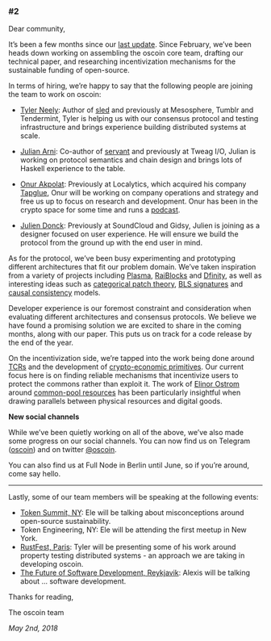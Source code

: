 ### #2

Dear community,

It’s been a few months since our [last update](/updates/1.html). Since
February, we’ve been heads down working on assembling the oscoin core team,
drafting our technical paper, and researching incentivization mechanisms
for the sustainable funding of open-source.

In terms of hiring, we’re happy to say that the following people are joining
the team to work on oscoin:

* [Tyler Neely]: Author of [sled] and previously at Mesosphere, Tumblr
and Tendermint, Tyler is helping us with our consensus protocol and testing
infrastructure and brings experience building distributed systems at scale.

[Tyler Neely]: http://tylerneely.com/
[sled]: https://github.com/spacejam/sled

* [Julian Arni]: Co-author of [servant] and previously at Tweag I/O,
Julian is working on protocol semantics and chain design and brings lots
of Haskell experience to the table.

[Julian Arni]: https://github.com/jkarni
[servant]: https://github.com/haskell-servant

* [Onur Akpolat]: Previously at Localytics, which acquired his
company [Tapglue], Onur will be working on company operations and strategy
and free us up to focus on research and development. Onur has been in the crypto
space for some time and runs a [podcast].

[Onur Akpolat]: https://twitter.com/onurakpolat
[Tapglue]: https://www.tapglue.com/
[podcast]: ???

* [Julien Donck]: Previously at SoundCloud and Gidsy, Julien is joining as
a designer focused on user experience. He will ensure we build the protocol
from the ground up with the end user in mind.

[Julien Donck]: http://www.juliendonck.com/

As for the protocol, we’ve been busy experimenting and prototyping different
architectures that fit our problem domain. We’ve taken inspiration from a
variety of projects including [Plasma], [RaiBlocks] and [Dfinity], as well as
interesting ideas such as [categorical patch theory], [BLS signatures]
and [causal consistency] models.

[Plasma]: https://plasma.io/
[RaiBlocks]: https://raiblocks.net/media/RaiBlocks_Whitepaper__English.pdf
[Dfinity]: https://dfinity.org/pdf-viewer/pdfs/viewer?file=../library/dfinity-consensus.pdf
[categorical patch theory]: https://arxiv.org/abs/1311.3903
[causal consistency]: https://en.wikipedia.org/wiki/Causal_consistency
[BLS signatures]: https://en.wikipedia.org/wiki/Boneh%E2%80%93Lynn%E2%80%93Shacham

Developer experience is our foremost constraint and consideration when
evaluating different architectures and consensus protocols. We believe we
have found a promising solution we are excited to share in the coming months,
along with our paper. This puts us on track for a code release by the end
of the year.

On the incentivization side, we’re tapped into the work being done around
[TCRs] and the development of [crypto-economic primitives]. Our current focus
here is on finding reliable mechanisms that incentivize users to protect the
commons rather than exploit it. The work of [Elinor Ostrom] around [common-pool
resources] has been particularly insightful when drawing parallels between
physical resources and digital goods.

[common-pool resources]: https://en.wikipedia.org/wiki/Common-pool_resource
[crypto-economic primitives]: https://medium.com/@jacobscott/the-emergence-of-cryptoeconomic-primitives-14ef3300cc10
[TCRs]: https://medium.com/@ilovebagels/token-curated-registries-1-0-61a232f8dac7

[Elinor Ostrom]: https://en.wikipedia.org/wiki/Elinor_Ostrom

**New social channels**

While we’ve been quietly working on all of the above, we’ve also made some
progress on our social channels. You can now find us on Telegram
([oscoin]) and on twitter [@oscoin].

[oscoin]: http://t.me/oscoin
[@oscoin]: https://twitter.com/oscoin

You can also find us at Full Node in Berlin until June, so if you’re around,
come say hello.

---

Lastly, some of our team members will be speaking at the following events:

* [Token Summit, NY]: Ele will be talking about misconceptions around
open-source sustainability.
* Token Engineering, NY: Ele will be attending the first meetup in New York.
* [RustFest, Paris]: Tyler will be presenting some of his work around
property testing distributed systems - an approach we are taking in developing
oscoin.
* [The Future of Software Development, Reykjavik]: Alexis will be talking about ...
software development.

[Token Summit, NY]: http://tokensummit.com/new-york-token-summit-iii-may-17-2018/
[RustFest, Paris]: https://paris.rustfest.eu/
[The Future of Software Development, Reykjavik]: https://medium.com/@BlueYard/a-blueyard-conversation-the-future-of-software-development-dbbb641a74a9

Thanks for reading,

The oscoin team

*May 2nd, 2018*

